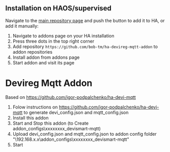 ## Installation on HAOS/supervised

Navigate to the [main repository page](https://github.com/bob-tm/ha-devireg-mqtt-addon)
and push the button to add it to HA, or add it manually:

1. Navigate to addons page on your HA installation
2. Press three dots in the top right corner
3. Add repository `https://github.com/bob-tm/ha-devireg-mqtt-addon` to addon repositories
4. Install addon from addons page
5. Start addon and visit its page



# Devireg Mqtt Addon

Based on <https://github.com/igor-podpalchenko/ha-devi-mqtt>
1. Folow instructions on <https://github.com/igor-podpalchenko/ha-devi-mqtt> to generate devi_config.json and mqtt_config.json
2. Install this addon
3. Start and Stop this addon (to Create addon_configs\xxxxxxxx_devismart-mqtt\)
4. Upload  devi_config.json and mqtt_config.json to addon config folder "\\192.168.x.x\addon_configs\xxxxxxxx_devismart-mqtt\"
5. Start
